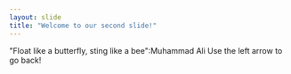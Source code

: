 ```yaml
---
layout: slide
title: "Welcome to our second slide!"
---
```

"Float like a butterfly, sting like a bee":Muhammad Ali
Use the left arrow to go back!
